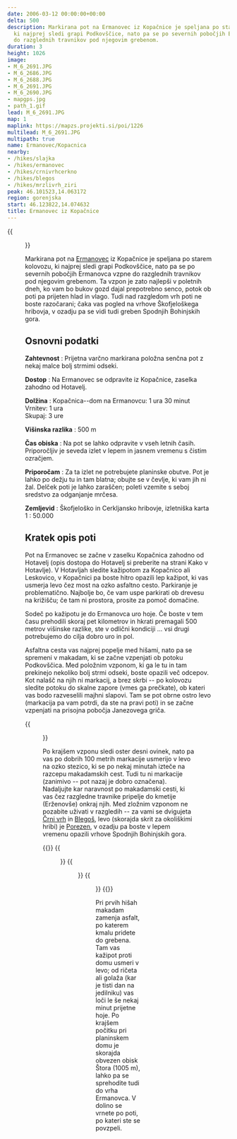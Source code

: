 ```yaml
---
date: 2006-03-12 00:00:00+00:00
delta: 500
description: Markirana pot na Ermanovec iz Kopačnice je speljana po starem kolovozu,
  ki najprej sledi grapi Podkovščice, nato pa se po severnih pobočjih Ermanovca vzpne
  do razglednih travnikov pod njegovim grebenom.
duration: 3
height: 1026
image:
- M_6_2691.JPG
- M_6_2686.JPG
- M_6_2688.JPG
- M_6_2691.JPG
- M_6_2690.JPG
- mapgps.jpg
- path_1.gif
lead: M_6_2691.JPG
map: 1
maplink: https://mapzs.projekti.si/poi/1226
multilead: M_6_2691.JPG
multipath: true
name: Ermanovec/Kopacnica
nearby:
- /hikes/slajka
- /hikes/ermanovec
- /hikes/crnivrhcerkno
- /hikes/blegos
- /hikes/mrzlivrh_ziri
peak: 46.101523,14.063172
region: gorenjska
start: 46.123822,14.074632
title: Ermanovec iz Kopačnice
---
```

{{<figure src="M_6_2691.JPG">}}

Markirana pot na [Ermanovec](../) iz Kopačnice je speljana po starem kolovozu, ki najprej sledi grapi Podkovščice, nato pa se po severnih pobočjih Ermanovca vzpne do razglednih travnikov pod njegovim grebenom. Ta vzpon je zato najlepši v poletnih dneh, ko vam bo bukov gozd dajal prepotrebno senco, potok ob poti pa prijeten hlad in vlago. Tudi nad razgledom vrh poti ne boste razočarani; čaka vas pogled na vrhove Škofjeloškega hribovja, v ozadju pa se vidi tudi greben Spodnjih Bohinjskih gora.

## Osnovni podatki

**Zahtevnost**
:   Prijetna varčno markirana položna senčna pot z nekaj malce bolj strmimi odseki.

**Dostop**
:   Na Ermanovec se odpravite iz Kopačnice, zaselka zahodno od Hotavelj.

**Dolžina**
:   Kopačnica--dom na Ermanovcu: 1 ura 30 minut\
    Vrnitev: 1 ura\
    Skupaj: 3 ure

**Višinska razlika**
:   500 m

**Čas obiska**
:   Na pot se lahko odpravite v vseh letnih časih. Priporočljiv je seveda izlet v lepem in jasnem vremenu s čistim ozračjem.

**Priporočam**
:   Za ta izlet ne potrebujete planinske obutve. Pot je lahko po dežju tu in tam blatna; obujte se v čevlje, ki vam jih ni žal. Delček poti je lahko zaraščen; poleti vzemite s seboj sredstvo za odganjanje mrčesa.

**Zemljevid**
:   Škofjeloško in Cerkljansko hribovje, izletniška karta 1 : 50.000

Kratek opis poti
----------------

Pot na Ermanovec se začne v zaselku Kopačnica zahodno od Hotavelj (opis dostopa do Hotavelj si preberite na strani Kako v Hotavlje). V Hotavljah sledite kažipotom za Kopačnico ali Leskovico, v Kopačnici pa boste hitro opazili lep kažipot, ki vas usmerja levo čez most na ozko asfaltno cesto. Parkiranje je problematično. Najbolje bo, če vam uspe parkirati ob drevesu na križišču; če tam ni prostora, prosite za pomoč domačine.

Sodeč po kažipotu je do Ermanovca uro hoje. Če boste v tem času prehodili skoraj pet kilometrov in hkrati premagali 500 metrov višinske razlike, ste v odlični kondiciji \... vsi drugi potrebujemo do cilja dobro uro in pol.

Asfaltna cesta vas najprej popelje med hišami, nato pa se spremeni v makadam, ki se začne vzpenjati ob potoku Podkovščica. Med položnim vzponom, ki ga le tu in tam prekinejo nekoliko bolj strmi odseki, boste opazili več odcepov. Kot nalašč na njih ni markacij, a brez skrbi -- po kolovozu sledite potoku do skalne zapore (vmes ga prečkate), ob kateri vas bodo razveselili majhni slapovi. Tam se pot obrne ostro levo (markacija pa vam potrdi, da ste na pravi poti) in se začne vzpenjati na prisojna pobočja Janezovega griča.

{{<figure src="M_6_2686.JPG" caption="Dolina Podkovščice">}}

Po krajšem vzponu sledi oster desni ovinek, nato pa vas po dobrih 100 metrih markacije usmerijo v levo na ozko stezico, ki se po nekaj minutah izteče na razcepu makadamskih cest. Tudi tu ni markacije (zanimivo -- pot nazaj je dobro označena). Nadaljujte kar naravnost po makadamski cesti, ki vas čez razgledne travnike pripelje do kmetije (Erženovše) onkraj njih. Med zložnim vzponom ne pozabite uživati v razgledih -- za vami se dvigujeta [Črni vrh](../crnivrhcerkno) in [Blegoš](../blegos), levo (skorajda skrit za okoliškimi hribi) je [Porezen](../porezen), v ozadju pa boste v lepem vremenu opazili vrhove Spodnjih Bohinjskih gora.

{{<gallery>}}
{{<figure src="M_6_2688.JPG">}}
{{<figure src="M_6_2691.JPG" caption="Pogled na Blegoš">}} {{<figure src="M_6_2690.JPG" caption="Erženovše">}}
{{</gallery>}}

Pri prvih hišah makadam zamenja asfalt, po katerem kmalu pridete do grebena. Tam vas kažipot proti domu usmeri v levo; od ričeta ali golaža (kar je tisti dan na jedilniku) vas loči le še nekaj minut prijetne hoje. Po krajšem počitku pri planinskem domu je skorajda obvezen obisk Štora (1005 m), lahko pa se sprehodite tudi do vrha Ermanovca. V dolino se vrnete po poti, po kateri ste se povzpeli.
